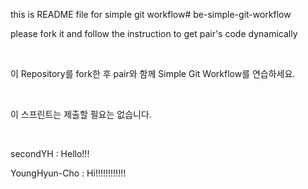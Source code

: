 this is README file for simple git workflow# be-simple-git-workflow

please fork it and follow the instruction to get pair's code dynamically

<br />

이 Repository를 fork한 후 pair와 함께 Simple Git Workflow를 연습하세요.

<br />

이 스프린트는 제출할 필요는 없습니다.

<br />

secondYH : Hello!!!

YoungHyun-Cho : Hi!!!!!!!!!!!!
